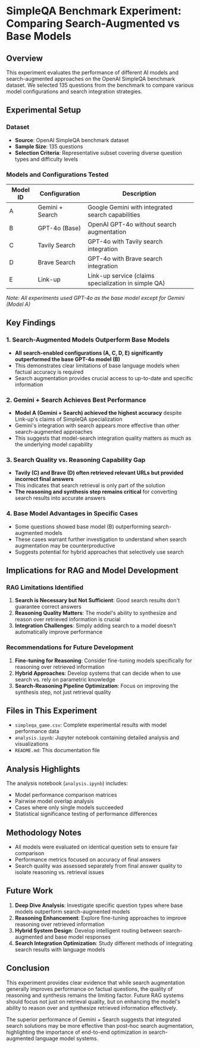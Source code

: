 # SimpleQA Benchmark Experiment: Comparing Search-Augmented vs Base Models

## Overview

This experiment evaluates the performance of different AI models and search-augmented approaches on the OpenAI SimpleQA benchmark dataset. We selected 135 questions from the benchmark to compare various model configurations and search integration strategies.

## Experimental Setup

### Dataset
- **Source**: OpenAI SimpleQA benchmark dataset
- **Sample Size**: 135 questions
- **Selection Criteria**: Representative subset covering diverse question types and difficulty levels

### Models and Configurations Tested

| Model ID | Configuration | Description |
|----------|---------------|-------------|
| A | Gemini + Search | Google Gemini with integrated search capabilities |
| B | GPT-4o (Base) | OpenAI GPT-4o without search augmentation |
| C | Tavily Search | GPT-4o with Tavily search integration |
| D | Brave Search | GPT-4o with Brave search integration |
| E | Link-up | Link-up service (claims specialization in simple QA) |

*Note: All experiments used GPT-4o as the base model except for Gemini (Model A)*

## Key Findings

### 1. Search-Augmented Models Outperform Base Models
- **All search-enabled configurations (A, C, D, E) significantly outperformed the base GPT-4o model (B)**
- This demonstrates clear limitations of base language models when factual accuracy is required
- Search augmentation provides crucial access to up-to-date and specific information

### 2. Gemini + Search Achieves Best Performance
- **Model A (Gemini + Search) achieved the highest accuracy** despite Link-up's claims of SimpleQA specialization
- Gemini's integration with search appears more effective than other search-augmented approaches
- This suggests that model-search integration quality matters as much as the underlying model capability

### 3. Search Quality vs. Reasoning Capability Gap
- **Tavily (C) and Brave (D) often retrieved relevant URLs but provided incorrect final answers**
- This indicates that search retrieval is only part of the solution
- **The reasoning and synthesis step remains critical** for converting search results into accurate answers

### 4. Base Model Advantages in Specific Cases
- Some questions showed base model (B) outperforming search-augmented models
- These cases warrant further investigation to understand when search augmentation may be counterproductive
- Suggests potential for hybrid approaches that selectively use search

## Implications for RAG and Model Development

### RAG Limitations Identified
1. **Search is Necessary but Not Sufficient**: Good search results don't guarantee correct answers
2. **Reasoning Quality Matters**: The model's ability to synthesize and reason over retrieved information is crucial
3. **Integration Challenges**: Simply adding search to a model doesn't automatically improve performance

### Recommendations for Future Development
1. **Fine-tuning for Reasoning**: Consider fine-tuning models specifically for reasoning over retrieved information
2. **Hybrid Approaches**: Develop systems that can decide when to use search vs. rely on parametric knowledge
3. **Search-Reasoning Pipeline Optimization**: Focus on improving the synthesis step, not just retrieval quality

## Files in This Experiment

- `simpleqa_game.csv`: Complete experimental results with model performance data
- `analysis.ipynb`: Jupyter notebook containing detailed analysis and visualizations
- `README.md`: This documentation file

## Analysis Highlights

The analysis notebook (`analysis.ipynb`) includes:
- Model performance comparison matrices
- Pairwise model overlap analysis
- Cases where only single models succeeded
- Statistical significance testing of performance differences

## Methodology Notes

- All models were evaluated on identical question sets to ensure fair comparison
- Performance metrics focused on accuracy of final answers
- Search quality was assessed separately from final answer quality to isolate reasoning vs. retrieval issues

## Future Work

1. **Deep Dive Analysis**: Investigate specific question types where base models outperform search-augmented models
2. **Reasoning Enhancement**: Explore fine-tuning approaches to improve reasoning over retrieved information
3. **Hybrid System Design**: Develop intelligent routing between search-augmented and base model responses
4. **Search Integration Optimization**: Study different methods of integrating search results with language models

## Conclusion

This experiment provides clear evidence that while search augmentation generally improves performance on factual questions, the quality of reasoning and synthesis remains the limiting factor. Future RAG systems should focus not just on retrieval quality, but on enhancing the model's ability to reason over and synthesize retrieved information effectively.

The superior performance of Gemini + Search suggests that integrated search solutions may be more effective than post-hoc search augmentation, highlighting the importance of end-to-end optimization in search-augmented language model systems.
